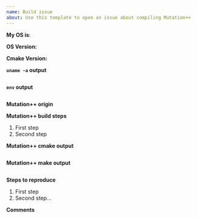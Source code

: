 ```yaml
---
name: Build issue
about: Use this template to open an issue about compiling Mutation++
---
```


<!-- Please provide information on your operating system
    * Linux
    * macOS
--> 
**My OS is**: 

<!-- Please provide the version of your OS. 
    * Linux: you can provide the output of `cat /etc/os-release`. 
    * macOS: `sw_vers -productVersion` 
-->
**OS Version:**

<!-- Please provide the version of cmake `cmake --version` --> 
**Cmake Version:**


**`uname -a` output**
<!-- Provide the output of the `uname -a` command -->

```
```

**`env` output**
<!-- Provide the output of `env` command just before starting up the compilation --> 

```
```

**Mutation++ origin**
<!-- Describe how you retrieved the Mutation++ source code 
    For example `git clone https://github.com/mutationpp/Mutationpp.git`
-->

**Mutation++ build steps**
<!-- If you compiled Mutation++ from source, please provide a detailed step-by-step procedure that you used to build it -->
1. First step
2. Second step

**Mutation++ cmake output**
<!-- If you compiled Mutation++ from source, please provide cmake command you used and its output --> 
```
```

**Mutation++ make output**
<!-- If you compiled Mutation++ from source, please provide the output of the `make VERBOSE=1` command -->
```
```


**Steps to reproduce**
<!-- Describe all the steps to reproduce your problem -->

1. First step
2. Second step... 

**Comments**
<!-- Additional comments that can be useful to solve the problem -->
